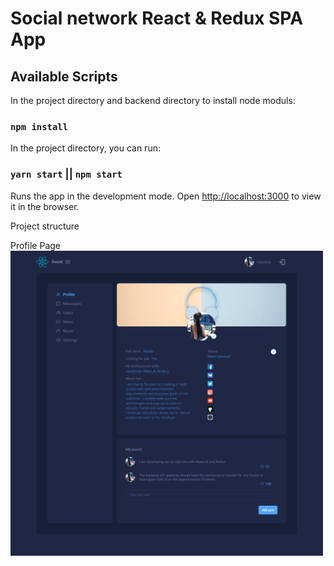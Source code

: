 # Social network React & Redux SPA App

## Available Scripts

In the project directory and backend directory to install node moduls:
### `npm install`

In the project directory, you can run:
### `yarn start` || `npm start`

Runs the app in the development mode.
Open [http://localhost:3000](http://localhost:3000) to view it in the browser.

Project structure

Profile Page
<img align="center" src="https://github.com/NataLinaIT/social_network_react_samurai/blob/master/ui/ProdilePage.png?raw=true"  width="500px"> 

